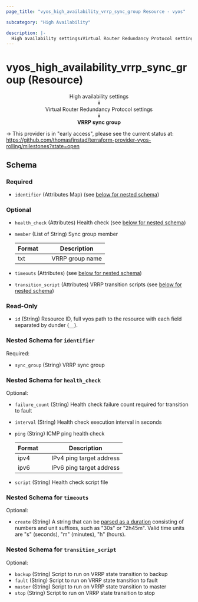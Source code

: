 ```yaml
---
page_title: "vyos_high_availability_vrrp_sync_group Resource - vyos"

subcategory: "High Availability"

description: |- 
  High availability settings⯯Virtual Router Redundancy Protocol settings⯯VRRP sync group
---
```


# vyos_high_availability_vrrp_sync_group (Resource)
<center>

High availability settings  
⯯  
Virtual Router Redundancy Protocol settings  
⯯  
**VRRP sync group**


</center>

-> This provider is in "early access", please see the current status at: https://github.com/thomasfinstad/terraform-provider-vyos-rolling/milestones?state=open

## Schema

### Required

- `identifier` (Attributes Map) (see [below for nested schema](#nestedatt--identifier))

### Optional

- `health_check` (Attributes) Health check (see [below for nested schema](#nestedatt--health_check))
- `member` (List of String) Sync group member

    |Format  &emsp;|Description      |
    |----------|-------------------|
    |txt     &emsp;|VRRP group name  |
- `timeouts` (Attributes) (see [below for nested schema](#nestedatt--timeouts))
- `transition_script` (Attributes) VRRP transition scripts (see [below for nested schema](#nestedatt--transition_script))

### Read-Only

- `id` (String) Resource ID, full vyos path to the resource with each field separated by dunder (`__`).

<a id="nestedatt--identifier"></a>
### Nested Schema for `identifier`

Required:

- `sync_group` (String) VRRP sync group


<a id="nestedatt--health_check"></a>
### Nested Schema for `health_check`

Optional:

- `failure_count` (String) Health check failure count required for transition to fault
- `interval` (String) Health check execution interval in seconds
- `ping` (String) ICMP ping health check

    |Format  &emsp;|Description               |
    |----------|----------------------------|
    |ipv4    &emsp;|IPv4 ping target address  |
    |ipv6    &emsp;|IPv6 ping target address  |
- `script` (String) Health check script file


<a id="nestedatt--timeouts"></a>
### Nested Schema for `timeouts`

Optional:

- `create` (String) A string that can be [parsed as a duration](https://pkg.go.dev/time#ParseDuration) consisting of numbers and unit suffixes, such as &#34;30s&#34; or &#34;2h45m&#34;. Valid time units are &#34;s&#34; (seconds), &#34;m&#34; (minutes), &#34;h&#34; (hours).


<a id="nestedatt--transition_script"></a>
### Nested Schema for `transition_script`

Optional:

- `backup` (String) Script to run on VRRP state transition to backup
- `fault` (String) Script to run on VRRP state transition to fault
- `master` (String) Script to run on VRRP state transition to master
- `stop` (String) Script to run on VRRP state transition to stop  
